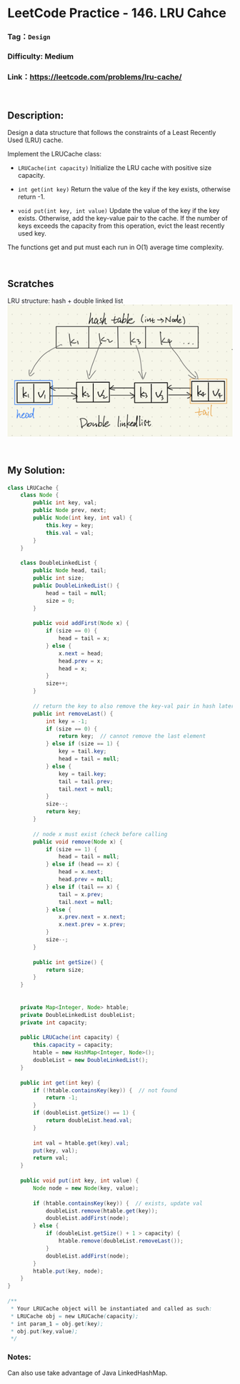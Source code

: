 # LeetCode Practice - 146. LRU Cahce


### Tag：`Design`
### Difficulty: Medium
### Link：https://leetcode.com/problems/lru-cache/

<br>

## Description:

Design a data structure that follows the constraints of a Least Recently Used (LRU) cache.

Implement the LRUCache class:

- `LRUCache(int capacity)` Initialize the LRU cache with positive size capacity.

- `int get(int key)` Return the value of the key if the key exists, otherwise return -1.

- `void put(int key, int value)` Update the value of the key if the key exists. Otherwise, add the key-value pair to the cache. If the number of keys exceeds the capacity from this operation, evict the least recently used key.

The functions get and put must each run in O(1) average time complexity.

<br>

## Scratches
LRU structure: hash + double linked list
<img src="https://github.com/Zhaoyh-Jonathan/LeetCodePractice/blob/main/imgs/LRU_scratch.png?raw=true" alt="LRU basic structure">

<br>

## My Solution:
```java
class LRUCache {
    class Node {
        public int key, val;
        public Node prev, next;
        public Node(int key, int val) {
            this.key = key;
            this.val = val;
        }
    }
    
    class DoubleLinkedList {
        public Node head, tail;
        public int size;
        public DoubleLinkedList() {
            head = tail = null;
            size = 0;
        }
        
        public void addFirst(Node x) {
            if (size == 0) {
                head = tail = x;
            } else {
                x.next = head;
                head.prev = x;
                head = x;
            }
            size++;
        }
        
        // return the key to also remove the key-val pair in hash later
        public int removeLast() {
            int key = -1;
            if (size == 0) {
                return key;  // cannot remove the last element
            } else if (size == 1) {
                key = tail.key;
                head = tail = null;
            } else {
                key = tail.key;
                tail = tail.prev;
                tail.next = null;
            }
            size--;
            return key;
        }
            
        // node x must exist (check before calling
        public void remove(Node x) {
            if (size == 1) {
                head = tail = null;
            } else if (head == x) {
                head = x.next;
                head.prev = null;
            } else if (tail == x) {
                tail = x.prev;
                tail.next = null;
            } else {
                x.prev.next = x.next;
                x.next.prev = x.prev;
            }
            size--;
        } 
            
        public int getSize() {
            return size;
        }
    }
    
    
    private Map<Integer, Node> htable;
    private DoubleLinkedList doubleList;
    private int capacity;

    public LRUCache(int capacity) {
        this.capacity = capacity;
        htable = new HashMap<Integer, Node>();
        doubleList = new DoubleLinkedList();
    }
    
    public int get(int key) {
        if (!htable.containsKey(key)) {  // not found
            return -1;
        } 
        if (doubleList.getSize() == 1) {
            return doubleList.head.val;
        }

        int val = htable.get(key).val;
        put(key, val);
        return val;
    }
    
    public void put(int key, int value) {
        Node node = new Node(key, value);
        
        if (htable.containsKey(key)) {  // exists, update val        
            doubleList.remove(htable.get(key));
            doubleList.addFirst(node);
        } else {
            if (doubleList.getSize() + 1 > capacity) {
                htable.remove(doubleList.removeLast());
            }
            doubleList.addFirst(node);
        }
        htable.put(key, node);
    }
}

/**
 * Your LRUCache object will be instantiated and called as such:
 * LRUCache obj = new LRUCache(capacity);
 * int param_1 = obj.get(key);
 * obj.put(key,value);
 */
```

### Notes:
Can also use take advantage of Java LinkedHashMap.